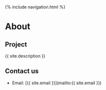  {% include navigation.html %}

# About

## Project

{{ site.description }}

## Contact us

- Email: [{{ site.email }}](mailto:{{ site.email }})
